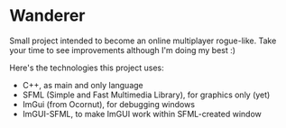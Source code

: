 # Wanderer

Small project intended to become an online multiplayer rogue-like.
Take your time to see improvements although I'm doing my best :)


Here's the technologies this project uses:
  - C++, as main and only language
  - SFML (Simple and Fast Multimedia Library), for graphics only (yet)
  - ImGui (from Ocornut), for debugging windows
  - ImGUI-SFML, to make ImGUI work within SFML-created window
